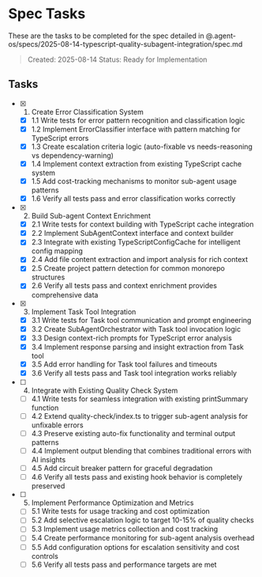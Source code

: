 # Spec Tasks

These are the tasks to be completed for the spec detailed in @.agent-os/specs/2025-08-14-typescript-quality-subagent-integration/spec.md

> Created: 2025-08-14
> Status: Ready for Implementation

## Tasks

- [x] 1. Create Error Classification System
  - [x] 1.1 Write tests for error pattern recognition and classification logic
  - [x] 1.2 Implement ErrorClassifier interface with pattern matching for TypeScript errors
  - [x] 1.3 Create escalation criteria logic (auto-fixable vs needs-reasoning vs dependency-warning)
  - [x] 1.4 Implement context extraction from existing TypeScript cache system
  - [x] 1.5 Add cost-tracking mechanisms to monitor sub-agent usage patterns
  - [x] 1.6 Verify all tests pass and error classification works correctly

- [x] 2. Build Sub-agent Context Enrichment
  - [x] 2.1 Write tests for context building with TypeScript cache integration
  - [x] 2.2 Implement SubAgentContext interface and context builder
  - [x] 2.3 Integrate with existing TypeScriptConfigCache for intelligent config mapping
  - [x] 2.4 Add file content extraction and import analysis for rich context
  - [x] 2.5 Create project pattern detection for common monorepo structures
  - [x] 2.6 Verify all tests pass and context enrichment provides comprehensive data

- [x] 3. Implement Task Tool Integration
  - [x] 3.1 Write tests for Task tool communication and prompt engineering
  - [x] 3.2 Create SubAgentOrchestrator with Task tool invocation logic
  - [x] 3.3 Design context-rich prompts for TypeScript error analysis
  - [x] 3.4 Implement response parsing and insight extraction from Task tool
  - [x] 3.5 Add error handling for Task tool failures and timeouts
  - [x] 3.6 Verify all tests pass and Task tool integration works reliably

- [ ] 4. Integrate with Existing Quality Check System
  - [ ] 4.1 Write tests for seamless integration with existing printSummary function
  - [ ] 4.2 Extend quality-check/index.ts to trigger sub-agent analysis for unfixable errors
  - [ ] 4.3 Preserve existing auto-fix functionality and terminal output patterns
  - [ ] 4.4 Implement output blending that combines traditional errors with AI insights
  - [ ] 4.5 Add circuit breaker pattern for graceful degradation
  - [ ] 4.6 Verify all tests pass and existing hook behavior is completely preserved

- [ ] 5. Implement Performance Optimization and Metrics
  - [ ] 5.1 Write tests for usage tracking and cost optimization
  - [ ] 5.2 Add selective escalation logic to target 10-15% of quality checks
  - [ ] 5.3 Implement usage metrics collection and cost tracking
  - [ ] 5.4 Create performance monitoring for sub-agent analysis overhead
  - [ ] 5.5 Add configuration options for escalation sensitivity and cost controls
  - [ ] 5.6 Verify all tests pass and performance targets are met
